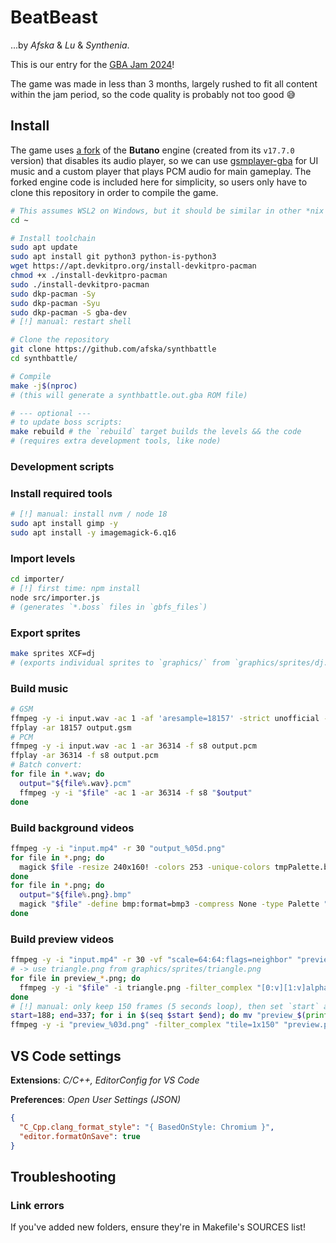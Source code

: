 # BeatBeast

...by _Afska_ & _Lu_ & _Synthenia_.

This is our entry for the [GBA Jam 2024](https://itch.io/jam/gbajam24)!

The game was made in less than 3 months, largely rushed to fit all content within the jam period, so the code quality is probably not too good 😅

## Install

The game uses [a fork](https://github.com/GValiente/butano/compare/17.7.0...afska:butano:custom_audio) of the **Butano** engine (created from its `v17.7.0` version) that disables its audio player, so we can use [gsmplayer-gba](https://github.com/pinobatch/gsmplayer-gba) for UI music and a custom player that plays PCM audio for main gameplay. The forked engine code is included here for simplicity, so users only have to clone this repository in order to compile the game.

```bash
# This assumes WSL2 on Windows, but it should be similar in other *nix environments.
cd ~

# Install toolchain
sudo apt update
sudo apt install git python3 python-is-python3
wget https://apt.devkitpro.org/install-devkitpro-pacman
chmod +x ./install-devkitpro-pacman
sudo ./install-devkitpro-pacman
sudo dkp-pacman -Sy
sudo dkp-pacman -Syu
sudo dkp-pacman -S gba-dev
# [!] manual: restart shell

# Clone the repository
git clone https://github.com/afska/synthbattle
cd synthbattle/

# Compile
make -j$(nproc)
# (this will generate a synthbattle.out.gba ROM file)

# --- optional ---
# to update boss scripts:
make rebuild # the `rebuild` target builds the levels && the code
# (requires extra development tools, like node)
```

### Development scripts

### Install required tools

```bash
# [!] manual: install nvm / node 18
sudo apt install gimp -y
sudo apt install -y imagemagick-6.q16
```

### Import levels

```bash
cd importer/
# [!] first time: npm install
node src/importer.js
# (generates `*.boss` files in `gbfs_files`)
```

### Export sprites

```bash
make sprites XCF=dj
# (exports individual sprites to `graphics/` from `graphics/sprites/dj.xcf`)
```

### Build music

```bash
# GSM
ffmpeg -y -i input.wav -ac 1 -af 'aresample=18157' -strict unofficial -c:a gsm output.gsm
ffplay -ar 18157 output.gsm
# PCM
ffmpeg -y -i input.wav -ac 1 -ar 36314 -f s8 output.pcm
ffplay -ar 36314 -f s8 output.pcm
# Batch convert:
for file in *.wav; do
  output="${file%.wav}.pcm"
  ffmpeg -y -i "$file" -ac 1 -ar 36314 -f s8 "$output"
done
```

### Build background videos

```bash
ffmpeg -y -i "input.mp4" -r 30 "output_%05d.png"
for file in *.png; do
  magick $file -resize 240x160! -colors 253 -unique-colors tmpPalette.bmp && magick importer/black.bmp tmpPalette.bmp +append tmpPalette.bmp && magick $file -resize 240x160! -background black -gravity northwest -extent 256x256 -colors 253 -remap tmpPalette.bmp "$file" && rm tmpPalette.bmp
done
for file in *.png; do
  output="${file%.png}.bmp"
  magick "$file" -define bmp:format=bmp3 -compress None -type Palette "$output"
done
```

### Build preview videos

```bash
ffmpeg -y -i "input.mp4" -r 30 -vf "scale=64:64:flags=neighbor" "preview_%03d.png"
# -> use triangle.png from graphics/sprites/triangle.png
for file in preview_*.png; do
  ffmpeg -y -i "$file" -i triangle.png -filter_complex "[0:v][1:v]alphamerge, format=yuva420p, lut=a=val*255" "$file"
done
# [!] manual: only keep 150 frames (5 seconds loop), then set `start` and `end` in the next command
start=188; end=337; for i in $(seq $start $end); do mv "preview_$(printf "%03d" $i).png" "preview_$(printf "%03d" $(($i - $start))).png"; done
ffmpeg -y -i "preview_%03d.png" -filter_complex "tile=1x150" "preview.png"
```

## VS Code settings

**Extensions**: _C/C++, EditorConfig for VS Code_

**Preferences**: _Open User Settings (JSON)_

```json
{
  "C_Cpp.clang_format_style": "{ BasedOnStyle: Chromium }",
  "editor.formatOnSave": true
}
```

## Troubleshooting

### Link errors

If you've added new folders, ensure they're in Makefile's SOURCES list!
